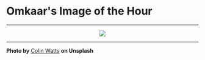 # Omkaar's Image of the Hour

---

<div align="center">

<a href="https://unsplash.com/photos/volcanic-landscape-under-a-dramatic-cloudy-sky-YwwUXa6NvX4">
  <img src="https://images.unsplash.com/photo-1750779940304-95eb48d09b5c?crop=entropy&cs=tinysrgb&fit=max&fm=jpg&ixid=M3w3NjA2Nzh8MHwxfHJhbmRvbXx8fHx8fHx8fDE3NTMwNzc2MDB8&ixlib=rb-4.1.0&q=80&w=1080" style="max-width:100%; height:auto;">
</a>



</div>

---

**Photo by** [Colin Watts](https://unsplash.com/@colinwatts) **on Unsplash**
